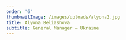 ```yaml
---
order: '6'
thumbnailImage: /images/uploads/alyona2.jpg
title: Alyona Beliashova
subtitle: General Manager – Ukraine
---
```


